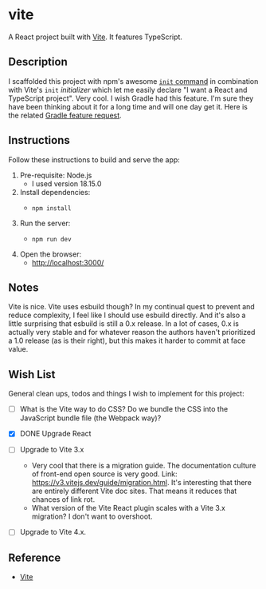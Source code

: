 # vite

A React project built with [Vite](https://vitejs.dev/). It features TypeScript.


## Description

I scaffolded this project with npm's awesome [`init` command](https://docs.npmjs.com/cli/v8/commands/npm-init) in combination
with Vite's `init` *initializer* which let me easily declare "I want a React and TypeScript project". Very cool. I wish
Gradle had this feature. I'm sure they have been thinking about it for a long time and will one day get it. Here is the
related [Gradle feature request](https://github.com/gradle/gradle/issues/1686).


## Instructions

Follow these instructions to build and serve the app:

1. Pre-requisite: Node.js
   * I used version 18.15.0
2. Install dependencies:
   * ```shell
     npm install
     ```
3. Run the server:
   * ```shell
     npm run dev
     ```
4. Open the browser:
   * <http://localhost:3000/>


## Notes

Vite is nice. Vite uses esbuild though? In my continual quest to prevent and reduce complexity, I feel like I should use
esbuild directly. And it's also a little surprising that esbuild is still a 0.x release. In a lot of cases, 0.x is
actually very stable and for whatever reason the authors haven't prioritized a 1.0 release (as is their right), but this
makes it harder to commit at face value.


## Wish List

General clean ups, todos and things I wish to implement for this project:

* [ ] What is the Vite way to do CSS? Do we bundle the CSS into the JavaScript bundle file (the Webpack way)? 
* [x] DONE Upgrade React
* [ ] Upgrade to Vite 3.x
  * Very cool that there is a migration guide. The documentation culture of front-end open source is very good.
    Link: <https://v3.vitejs.dev/guide/migration.html>. It's interesting that there are entirely different Vite doc
    sites. That means it reduces that chances of link rot.
  * What version of the Vite React plugin scales with a Vite 3.x migration? I don't want to overshoot.
* [ ] Upgrade to Vite 4.x.


## Reference

* [Vite](https://github.com/vitejs/vite)
